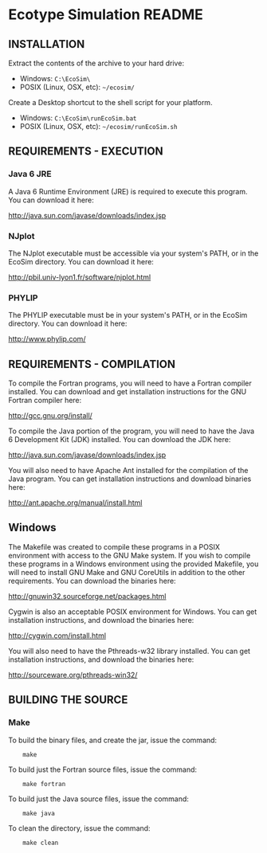 Ecotype Simulation README
=========================


## INSTALLATION

Extract the contents of the archive to your hard drive:
* Windows: `C:\EcoSim\`
* POSIX (Linux, OSX, etc): `~/ecosim/`

Create a Desktop shortcut to the shell script for your platform.
* Windows: `C:\EcoSim\runEcoSim.bat`
* POSIX (Linux, OSX, etc): `~/ecosim/runEcoSim.sh`


## REQUIREMENTS - EXECUTION

### Java 6 JRE

A Java 6 Runtime Environment (JRE) is required to execute this program.  You
can download it here:

http://java.sun.com/javase/downloads/index.jsp

### NJplot

The NJplot executable must be accessible via your system's PATH, or in the
EcoSim directory.  You can download it here:

http://pbil.univ-lyon1.fr/software/njplot.html


### PHYLIP

The PHYLIP executable must be in your system's PATH, or in the EcoSim
directory.  You can download it here:

http://www.phylip.com/


## REQUIREMENTS - COMPILATION

To compile the Fortran programs, you will need to have a Fortran compiler
installed.  You can download and get installation instructions for the
GNU Fortran compiler here:

http://gcc.gnu.org/install/

To compile the Java portion of the program, you will need to have the Java 6
Development Kit (JDK) installed.  You can download the JDK here:

http://java.sun.com/javase/downloads/index.jsp

You will also need to have Apache Ant installed for the compilation of the
Java program.  You can get installation instructions and download binaries
here:

http://ant.apache.org/manual/install.html

## Windows

The Makefile was created to compile these programs in a POSIX environment with
access to the GNU Make system.  If you wish to compile these programs in a
Windows environment using the provided Makefile, you will need to install
GNU Make and GNU CoreUtils in addition to the other requirements.  You can
download the binaries here:

http://gnuwin32.sourceforge.net/packages.html

Cygwin is also an acceptable POSIX environment for Windows.  You can get
installation instructions, and download the binaries here:

http://cygwin.com/install.html

You will also need to have the Pthreads-w32 library installed.  You can get
installation instructions, and download the binaries here:

http://sourceware.org/pthreads-win32/


## BUILDING THE SOURCE

### Make

To build the binary files, and create the jar, issue the command:

        make

To build just the Fortran source files, issue the command:

        make fortran

To build just the Java source files, issue the command:

        make java

To clean the directory, issue the command:

        make clean


